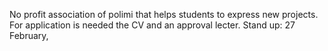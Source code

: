 No profit association of polimi that helps students to express new projects.
For application is needed the CV and an approval lecter.
Stand up: 27 February, 